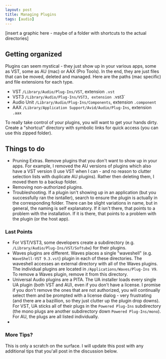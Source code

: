 ```yaml
---
layout: post
title: Managing Plugins
tags: [audio]
---
```


[insert a graphic here - maybe of a folder with shortcuts to the actual directories]

## Getting organized

Plugins can seem mystical - they just show up in your various apps, some as VST, some as AU (mac) or AAX (Pro Tools). In the end, they are just files that can be moved, deleted and managed. Here are the paths (mac specific) and file extensions for each type.

* VST `/Library/Audio/Plug-Ins/VST`, extension `.vst`
* VST3 `/Library/Audio/Plug-Ins/VST3, extension `.vst3`
* Audio Unit `/Library/Audio/Plug-Ins/Components`, extension `.component`
* AAX `/Library/Application Support/Avid/Audio/Plug-Ins`, extension `.aax`

To really take control of your plugins, you will want to get your hands dirty. Create a "shortcut" directory with symbolic links for quick access (you can use this zipped folder).

<!--more-->
## Things to do

* Pruning Extras. Remove plugins that you don't want to show up in your apps. For example, I removed the AU versions of plugins which also have a VST version (I use VST when I can - and no reason to clutter selection lists with duplicate AU plugins). Rather then deleting them, I moved them to a backup folder.
* Removing non-authorized plugins.
* Troubleshooting. If a plugin isn't showing up in an application (but you successfully ran the isntaller), search to ensure the plugin is actually in the corresponding folder. There can be slight variations in name, but in general, the naming is self explanatory. If it isn't there, that points to a problem with the installation. If it is there, that points to a problem with the plugin (or the host app).


### Last Points

* For VST/VST3, some developers create a subdirectory (e.g. `/Library/Audio/Plug-Ins/VST/Softube`) for their plugins.
* Waves plugins are different. Waves places a single "waveshell" (e.g. `WaveShell-VST 9.3.vst`) plugin in each of these directories. The waveshell accesses an external directory with all of the Waves plugins. The individual plugins are located in `/Applications/Waves/Plug-Ins V9`. To remove a Waves plugin, remove it from this directory.
* Universal Audio plugins are a PITA. The UA installer loads every single UA plugin (both VST and AU), even if you don't have a license. I promise if you don't remove the ones that are not authorized, you will continually select them and be prompted with a license dialog - very frustrating (and there are a bazillion, so they just clutter up the plugin drop downs). For VST, UA sticks all of their plugs in the `Powered Plug-Ins` subdirectory (the mono plugs are another subdirectory down `Powered Plug-Ins/mono`). For AU, the plugs are all listed individually.
*

### More Tips?

This is only a scratch on the surface. I will update this post with any additional tips that you'all post in the discussion below.



